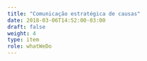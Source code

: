 ```yaml
---
title: "Comunicação estratégica de causas"
date: 2018-03-06T14:52:00-03:00
draft: false
weight: 4
type: item
role: whatWeDo
---
```

